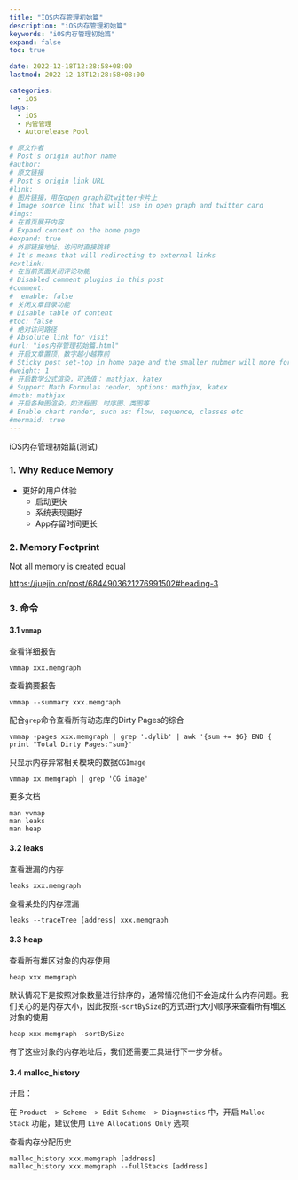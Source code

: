 ```yaml
---
title: "IOS内存管理初始篇"
description: "iOS内存管理初始篇"
keywords: "iOS内存管理初始篇"
expand: false
toc: true

date: 2022-12-18T12:28:58+08:00
lastmod: 2022-12-18T12:28:58+08:00

categories:
  - iOS
tags:
  - iOS
  - 内管管理
  - Autorelease Pool

# 原文作者
# Post's origin author name
#author:
# 原文链接
# Post's origin link URL
#link:
# 图片链接，用在open graph和twitter卡片上
# Image source link that will use in open graph and twitter card
#imgs:
# 在首页展开内容
# Expand content on the home page
#expand: true
# 外部链接地址，访问时直接跳转
# It's means that will redirecting to external links
#extlink:
# 在当前页面关闭评论功能
# Disabled comment plugins in this post
#comment:
#  enable: false
# 关闭文章目录功能
# Disable table of content
#toc: false
# 绝对访问路径
# Absolute link for visit
#url: "ios内存管理初始篇.html"
# 开启文章置顶，数字越小越靠前
# Sticky post set-top in home page and the smaller nubmer will more forward.
#weight: 1
# 开启数学公式渲染，可选值： mathjax, katex
# Support Math Formulas render, options: mathjax, katex
#math: mathjax
# 开启各种图渲染，如流程图、时序图、类图等
# Enable chart render, such as: flow, sequence, classes etc
#mermaid: true
---
```


iOS内存管理初始篇(测试)

###  1. Why Reduce Memory

- 更好的用户体验
  - 启动更快
  - 系统表现更好
  - App存留时间更长

<!--more-->

### 2. Memory Footprint

Not all memory is created equal

https://juejin.cn/post/6844903621276991502#heading-3


### 3. 命令

#### 3.1 `vmmap`

查看详细报告

```shell
vmmap xxx.memgraph
```

查看摘要报告

```shell
vmmap --summary xxx.memgraph
```

配合`grep`命令查看所有动态库的Dirty Pages的综合

```
vmmap -pages xxx.memgraph | grep '.dylib' | awk '{sum += $6} END { print "Total Dirty Pages:"sum}'
```

只显示内存异常相关模块的数据`CGImage`

```
vmmap xx.memgraph | grep 'CG image'
```

更多文档

```
man vvmap
man leaks
man heap
```



#### 3.2 leaks

查看泄漏的内存

```
leaks xxx.memgraph
```

查看某处的内存泄漏

```
leaks --traceTree [address] xxx.memgraph
```



#### 3.3 heap

查看所有堆区对象的内存使用

```
heap xxx.memgraph
```

默认情况下是按照对象数量进行排序的，通常情况他们不会造成什么内存问题。我们关心的是内存大小，因此按照`-sortBySize`的方式进行大小顺序来查看所有堆区对象的使用

```
heap xxx.memgraph -sortBySize
```

有了这些对象的内存地址后，我们还需要工具进行下一步分析。



#### 3.4  malloc_history 

开启：

在 `Product -> Scheme -> Edit Scheme -> Diagnostics` 中，开启 `Malloc Stack` 功能，建议使用 `Live Allocations Only` 选项

查看内存分配历史

```
malloc_history xxx.memgraph [address]
malloc_history xxx.memgraph --fullStacks [address]
```



<!--more-->
